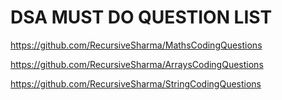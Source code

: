 # DSA MUST DO QUESTION LIST
https://github.com/RecursiveSharma/MathsCodingQuestions

https://github.com/RecursiveSharma/ArraysCodingQuestions

https://github.com/RecursiveSharma/StringCodingQuestions

